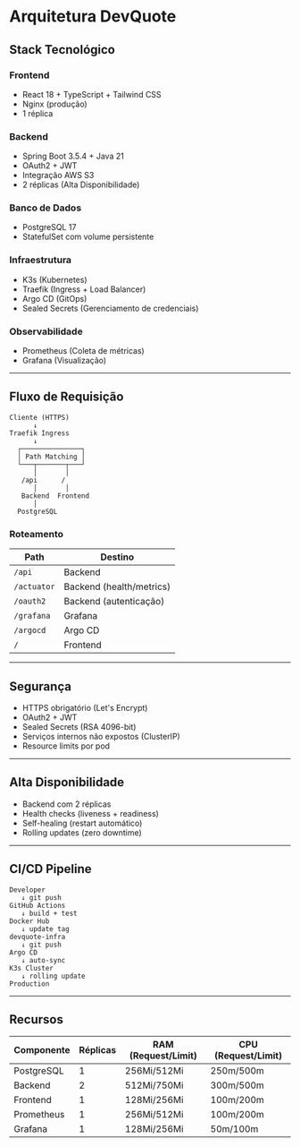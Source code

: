 # Arquitetura DevQuote

## Stack Tecnológico

### Frontend
- React 18 + TypeScript + Tailwind CSS
- Nginx (produção)
- 1 réplica

### Backend
- Spring Boot 3.5.4 + Java 21
- OAuth2 + JWT
- Integração AWS S3
- 2 réplicas (Alta Disponibilidade)

### Banco de Dados
- PostgreSQL 17
- StatefulSet com volume persistente

### Infraestrutura
- K3s (Kubernetes)
- Traefik (Ingress + Load Balancer)
- Argo CD (GitOps)
- Sealed Secrets (Gerenciamento de credenciais)

### Observabilidade
- Prometheus (Coleta de métricas)
- Grafana (Visualização)

---

## Fluxo de Requisição

```
Cliente (HTTPS)
      ↓
Traefik Ingress
      ↓
  ┌───────────────┐
  │ Path Matching │
  └───┬───────┬───┘
      │       │
   /api      /
      │       │
   Backend  Frontend
      │
  PostgreSQL
```

### Roteamento

| Path | Destino |
|------|---------|
| `/api` | Backend |
| `/actuator` | Backend (health/metrics) |
| `/oauth2` | Backend (autenticação) |
| `/grafana` | Grafana |
| `/argocd` | Argo CD |
| `/` | Frontend |

---

## Segurança

- HTTPS obrigatório (Let's Encrypt)
- OAuth2 + JWT
- Sealed Secrets (RSA 4096-bit)
- Serviços internos não expostos (ClusterIP)
- Resource limits por pod

---

## Alta Disponibilidade

- Backend com 2 réplicas
- Health checks (liveness + readiness)
- Self-healing (restart automático)
- Rolling updates (zero downtime)

---

## CI/CD Pipeline

```
Developer
   ↓ git push
GitHub Actions
   ↓ build + test
Docker Hub
   ↓ update tag
devquote-infra
   ↓ git push
Argo CD
   ↓ auto-sync
K3s Cluster
   ↓ rolling update
Production
```

---

## Recursos

| Componente | Réplicas | RAM (Request/Limit) | CPU (Request/Limit) |
|------------|----------|---------------------|---------------------|
| PostgreSQL | 1 | 256Mi/512Mi | 250m/500m |
| Backend | 2 | 512Mi/750Mi | 300m/500m |
| Frontend | 1 | 128Mi/256Mi | 100m/200m |
| Prometheus | 1 | 256Mi/512Mi | 100m/200m |
| Grafana | 1 | 128Mi/256Mi | 50m/100m |
